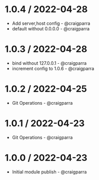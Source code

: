1.0.4 / 2022-04-28
==================

* Add server,host config - @craigparra
* default without 0.0.0.0 - @craigparra


1.0.3 / 2022-04-28
==================

* bind without 127.0.0.1 - @craigparra
* increment config to 1.0.6 - @craigparra

1.0.2 / 2022-04-25
==================

* Git Operations - @craigparra

1.0.1 / 2022-04-23
==================

* Git Operations - @craigparra

1.0.0 / 2022-04-23
==================

* Initial module publish - @craigparra